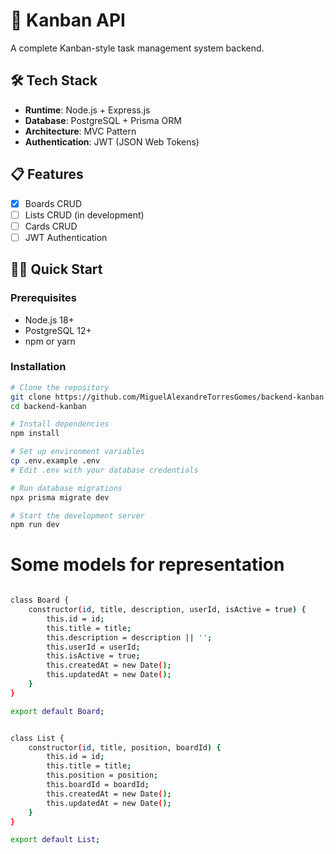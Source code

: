 # 🚀 Kanban API

A complete Kanban-style task management system backend.

## 🛠️ Tech Stack
- **Runtime**: Node.js + Express.js
- **Database**: PostgreSQL + Prisma ORM
- **Architecture**: MVC Pattern
- **Authentication**: JWT (JSON Web Tokens)


## 📋 Features
- [x] Boards CRUD
- [ ] Lists CRUD (in development)
- [ ] Cards CRUD
- [ ] JWT Authentication

## 🏃‍♂️ Quick Start

### Prerequisites
- Node.js 18+
- PostgreSQL 12+
- npm or yarn

### Installation

```bash
# Clone the repository
git clone https://github.com/MiguelAlexandreTorresGomes/backend-kanban.git
cd backend-kanban

# Install dependencies
npm install

# Set up environment variables
cp .env.example .env
# Edit .env with your database credentials

# Run database migrations
npx prisma migrate dev

# Start the development server
npm run dev
```
<h1>Some models for representation</h1>

```bash

class Board {
    constructor(id, title, description, userId, isActive = true) {
        this.id = id;
        this.title = title;
        this.description = description || '';
        this.userId = userId;
        this.isActive = true;
        this.createdAt = new Date();
        this.updatedAt = new Date();
    }
}

export default Board;

```
```bash

class List {
    constructor(id, title, position, boardId) {
        this.id = id;
        this.title = title;
        this.position = position; 
        this.boardId = boardId;  
        this.createdAt = new Date();
        this.updatedAt = new Date();
    }
}

export default List;

```
